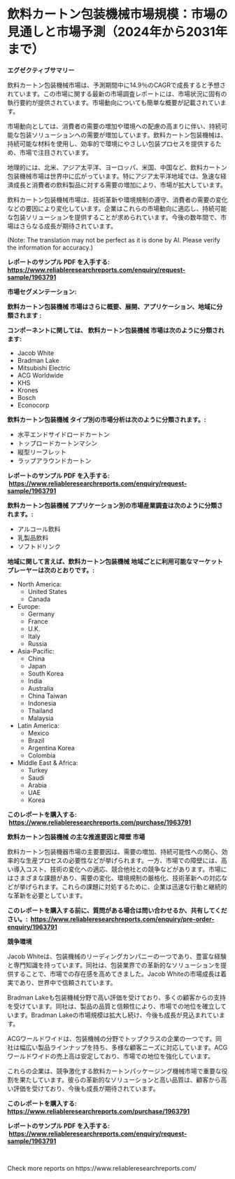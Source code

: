 <p><h1>飲料カートン包装機械市場規模：市場の見通しと市場予測（2024年から2031年まで）</h1></p><p><strong>エグゼクティブサマリー</strong></p>
<p><p>飲料カートン包装機械市場は、予測期間中に14.9％のCAGRで成長すると予想されています。この市場に関する最新の市場調査レポートには、市場状況に固有の執行要約が提供されています。市場動向についても簡単な概要が記載されています。</p><p>市場動向としては、消費者の需要の増加や環境への配慮の高まりに伴い、持続可能な包装ソリューションへの需要が増加しています。飲料カートン包装機械は、持続可能な材料を使用し、効率的で環境にやさしい包装プロセスを提供するため、市場で注目されています。</p><p>地理的には、北米、アジア太平洋、ヨーロッパ、米国、中国など、飲料カートン包装機械市場は世界中に広がっています。特にアジア太平洋地域では、急速な経済成長と消費者の飲料製品に対する需要の増加により、市場が拡大しています。</p><p>飲料カートン包装機械市場は、技術革新や環境規制の遵守、消費者の需要の変化などの要因により変化しています。企業はこれらの市場動向に適応し、持続可能な包装ソリューションを提供することが求められています。今後の数年間で、市場はさらなる成長が期待されています。</p><p>(Note: The translation may not be perfect as it is done by AI. Please verify the information for accuracy.)</p></p>
<p><strong>レポートのサンプル PDF を入手する: <a href="https://www.reliableresearchreports.com/enquiry/request-sample/1963791">https://www.reliableresearchreports.com/enquiry/request-sample/1963791</a></strong></p>
<p><strong>市場セグメンテーション:</strong></p>
<p><strong> 飲料カートン包装機械 市場はさらに概要、展開、アプリケーション、地域に分類されます :</strong></p>
<p><strong>コンポーネントに関しては、 飲料カートン包装機械 市場は次のように分類されます: &nbsp;</strong></p>
<p><ul><li>Jacob White</li><li>Bradman Lake</li><li>Mitsubishi Electric</li><li>ACG Worldwide</li><li>KHS</li><li>Krones</li><li>Bosch</li><li>Econocorp</li></ul></p>
<p><strong> 飲料カートン包装機械 タイプ別の市場分析は次のように分類されます。:</strong></p>
<p><ul><li>水平エンドサイドロードカートン</li><li>トップロードカートンマシン</li><li>縦型リーフレット</li><li>ラップアラウンドカートン</li></ul></p>
<p><strong>レポートのサンプル PDF を入手する: &nbsp;<a href="https://www.reliableresearchreports.com/enquiry/request-sample/1963791">https://www.reliableresearchreports.com/enquiry/request-sample/1963791</a></strong></p>
<p><strong> 飲料カートン包装機械 アプリケーション別の市場産業調査は次のように分類されます。:</strong></p>
<p><ul><li>アルコール飲料</li><li>乳製品飲料</li><li>ソフトドリンク</li></ul></p>
<p><strong>地域に関して言えば、飲料カートン包装機械 地域ごとに利用可能なマーケットプレーヤーは次のとおりです。:</strong></p>
<p><ul>
    <li>
        North America:
        <ul>
            <li>United States</li>
            <li>Canada</li>
        </ul>
    </li>
    <li>
        Europe:
        <ul>
            <li>Germany</li>
            <li>France</li>
            <li>U.K.</li>
            <li>Italy</li>
            <li>Russia</li>
        </ul>
    </li>
    <li>
        Asia-Pacific:
        <ul>
            <li>China</li>
            <li>Japan</li>
            <li>South Korea</li>
            <li>India</li>
            <li>Australia</li>
            <li>China Taiwan</li>
            <li>Indonesia</li>
            <li>Thailand</li>
            <li>Malaysia</li>
        </ul>
    </li>
    <li>
        Latin America:
        <ul>
            <li>Mexico</li>
            <li>Brazil</li>
            <li>Argentina Korea</li>
            <li>Colombia</li>
        </ul>
    </li>
    <li>
        Middle East & Africa:
        <ul>
            <li>Turkey</li>
            <li>Saudi</li>
            <li>Arabia</li>
            <li>UAE</li>
            <li>Korea</li>
        </ul>
    </li>
    </ul></p>
<p><strong>このレポートを購入する: &nbsp;<a href="https://www.reliableresearchreports.com/purchase/1963791">https://www.reliableresearchreports.com/purchase/1963791</a></strong></p>
<p><strong>飲料カートン包装機械 の主な推進要因と障壁 市場</strong></p>
<p><p>飲料カートン包装機器市場の主要要因は、需要の増加、持続可能性への関心、効率的な生産プロセスの必要性などが挙げられます。一方、市場での障壁には、高い導入コスト、技術の変化への適応、競合他社との競争などがあります。市場にはさまざまな課題があり、需要の変化、環境規制の厳格化、技術革新への対応などが挙げられます。これらの課題に対処するために、企業は迅速な行動と継続的な革新を必要としています。</p></p>
<p><strong>このレポートを購入する前に、質問がある場合は問い合わせるか、共有してください。:&nbsp; <a href="https://www.reliableresearchreports.com/enquiry/pre-order-enquiry/1963791">https://www.reliableresearchreports.com/enquiry/pre-order-enquiry/1963791</a></strong></p>
<p><strong>競争環境</strong></p>
<p><p>Jacob Whiteは、包装機械のリーディングカンパニーの一つであり、豊富な経験と専門知識を持っています。同社は、包装業界での革新的なソリューションを提供することで、市場での存在感を高めてきました。Jacob Whiteの市場成長は着実であり、世界中で信頼されています。</p><p>Bradman Lakeも包装機械分野で高い評価を受けており、多くの顧客からの支持を受けています。同社は、製品の品質と信頼性により、市場での地位を確立しています。Bradman Lakeの市場規模は拡大し続け、今後も成長が見込まれています。</p><p>ACGワールドワイドは、包装機械の分野でトップクラスの企業の一つです。同社は幅広い製品ラインナップを持ち、多様な顧客ニーズに対応しています。ACGワールドワイドの売上高は安定しており、市場での地位を強化しています。</p><p>これらの企業は、競争激化する飲料カートンパッケージング機械市場で重要な役割を果たしています。彼らの革新的なソリューションと高い品質は、顧客から高い評価を受けており、今後も成長が期待されています。</p></p>
<p><strong>このレポートを購入する: &nbsp; <a href="https://www.reliableresearchreports.com/purchase/1963791">https://www.reliableresearchreports.com/purchase/1963791</a></strong></p>
<p><strong>レポートのサンプル PDF を入手する: &nbsp;<a href="https://www.reliableresearchreports.com/enquiry/request-sample/1963791">https://www.reliableresearchreports.com/enquiry/request-sample/1963791</a></strong><strong></strong></p>
<p>&nbsp;</p>
<p>Check more reports on https://www.reliableresearchreports.com/</p>